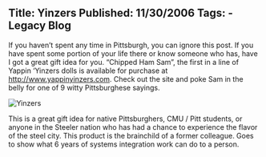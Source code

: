 Title: Yinzers
Published: 11/30/2006
Tags:
    - Legacy Blog
---
If you haven’t spent any time in Pittsburgh, you can ignore this post. If you have spent some portion of your life there or know someone who has, have I got a great gift idea for you. “Chipped Ham Sam”, the first in a line of Yappin ‘Yinzers dolls is available for purchase at http://www.yappinyinzers.com. Check out the site and poke Sam in the belly for one of 9 witty Pittsburghese sayings.

![Yinzers](http://s3.beckshome.com/20061130-Yappin-Yinzers.gif)

This is a great gift idea for native Pittsburghers, CMU / Pitt students, or anyone in the Steeler nation who has had a chance to experience the flavor of the steel city. This product is the brainchild of a former colleague. Goes to show what 6 years of systems integration work can do to a person.